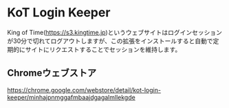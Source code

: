 # KoT Login Keeper
King of Time(https://s3.kingtime.jp)というウェブサイトはログインセッションが30分で切れてログアウトしますが、この拡張をインストールすると自動で定期的にサイトにリクエストすることでセッションを維持します。

## Chromeウェブストア
https://chrome.google.com/webstore/detail/kot-login-keeper/minhajpnmggafmbaajdgagalmllekgde
